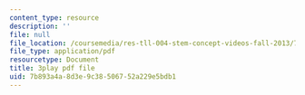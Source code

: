 ```yaml
---
content_type: resource
description: ''
file: null
file_location: /coursemedia/res-tll-004-stem-concept-videos-fall-2013/7b893a4a8d3e9c38506752a229e5bdb1_JrlZSfRM-IY.pdf
file_type: application/pdf
resourcetype: Document
title: 3play pdf file
uid: 7b893a4a-8d3e-9c38-5067-52a229e5bdb1
---
```


